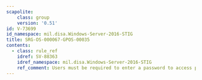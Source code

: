 ```yaml
---
scapolite:
    class: group
    version: '0.51'
id: V-73699
id_namespace: mil.disa.Windows-Server-2016-STIG
title: SRG-OS-000067-GPOS-00035
contents:
  - class: rule_ref
    idref: SV-88363
    idref_namespace: mil.disa.Windows-Server-2016-STIG
    ref_comment: Users must be required to enter a password to access privat ...
---
```


